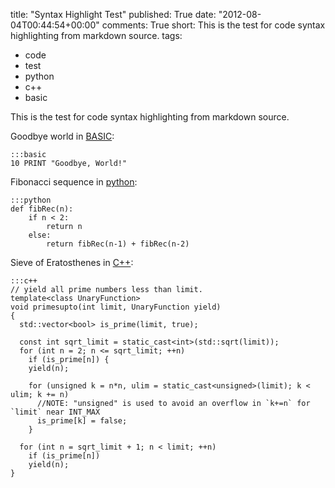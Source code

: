 title: "Syntax Highlight Test"
published: True
date: "2012-08-04T00:44:54+00:00"
comments: True
short: This is the test for code syntax highlighting from markdown source.
tags:
- code
- test
- python
- c++
- basic 

This is the test for code syntax highlighting from markdown source.

Goodbye world in [BASIC][bas]:

    :::basic
    10 PRINT "Goodbye, World!"

Fibonacci sequence in [python][py]:

    :::python
    def fibRec(n):
        if n < 2:
            return n
        else:
            return fibRec(n-1) + fibRec(n-2)

Sieve of Eratosthenes in [C++][cpp]:

    :::c++
    // yield all prime numbers less than limit. 
    template<class UnaryFunction>
    void primesupto(int limit, UnaryFunction yield)
    {
      std::vector<bool> is_prime(limit, true);
     
      const int sqrt_limit = static_cast<int>(std::sqrt(limit));
      for (int n = 2; n <= sqrt_limit; ++n)
        if (is_prime[n]) {
        yield(n);
     
        for (unsigned k = n*n, ulim = static_cast<unsigned>(limit); k < ulim; k += n) 
          //NOTE: "unsigned" is used to avoid an overflow in `k+=n` for `limit` near INT_MAX
          is_prime[k] = false;
        }
     
      for (int n = sqrt_limit + 1; n < limit; ++n)
        if (is_prime[n])
        yield(n);
    }

[bas]: http://rosettacode.org/wiki/Hello_world#BASIC
[py]: http://rosettacode.org/wiki/Fibonacci_sequence#Python
[cpp]: http://rosettacode.org/wiki/Sieve_of_Eratosthenes#C.2B.2B
